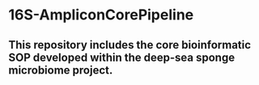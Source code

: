 # 16S-AmpliconCorePipeline

## This repository includes the core bioinformatic SOP developed within the deep-sea sponge microbiome project.
